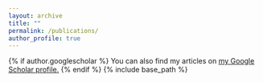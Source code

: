 ```yaml
---
layout: archive
title: ""
permalink: /publications/
author_profile: true
---
```

{% if author.googlescholar %}
  You can also find my articles on <u><a href="{{author.googlescholar}}">my Google Scholar profile</a>.</u>
{% endif %}
{% include base_path %}

<!--
{% for post in site.publications reversed %}
  {% include archive-single.html %}
{% endfor %}

-->
